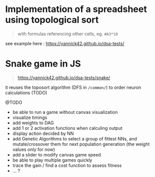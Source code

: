 # Implementation of a spreadsheet using topological sort
> with formulas referencing other cells, eg. `#A3*10`

see example here : https://yannick42.github.io/dsa-tests/

# Snake game in JS
> https://yannick42.github.io/dsa-tests/snake/

it reuses the toposort algorithm (DFS in `/common/`) to order neuron calculations (TODO)

@TODO
- be able to run a game without canvas visualization
- visualize timings
- add weights to DAG
- add 1 or 2 activation functions when calculing output
- display action decided by NN
- add Genetic Algorithms to select a group of fittest NNs, and mutate/crossover them for next population generation (the weight values only for now)
- add a slider to modify canvas game speed
- be able to play multiple games quickly
- trace the gain / find a cost function to assess fitness
- ... ?
